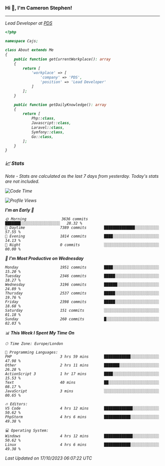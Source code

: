 ### Hi 👋, I'm Cameron Stephen!
<hr>
<p><em>Lead Developer at <a href="https://prindatasolutions.co.uk">PDS</a></p>


```php
<?php

namespace Cajs;

class About extends Me
{
    public function getCurrentWorkplace(): array
    {
        return [
            'workplace' => [
                'company' => 'PDS',
                'position' => 'Lead Developer'
            ]
        ];
    }

    public function getDailyKnowledge(): array
    {
        return [
            Php::class,
            Javascript::class,
            Laravel::class,
            Symfony::class,
            Go::class,
        ];
    }
}
```

### 📈 Stats
<p><em>Note - Stats are calculated as the last 7 days from yesterday. Today's stats are not included.</em></p>


<!--START_SECTION:waka-->
![Code Time](http://img.shields.io/badge/Code%20Time-3%2C592%20hrs%2050%20mins-blue)

![Profile Views](http://img.shields.io/badge/Profile%20Views-0-blue)

**I'm an Early 🐤** 

```text
🌞 Morning                3636 commits        ███████░░░░░░░░░░░░░░░░░░   28.32 % 
🌆 Daytime                7389 commits        ██████████████░░░░░░░░░░░   57.55 % 
🌃 Evening                1814 commits        ████░░░░░░░░░░░░░░░░░░░░░   14.13 % 
🌙 Night                  0 commits           ░░░░░░░░░░░░░░░░░░░░░░░░░   00.00 % 
```
📅 **I'm Most Productive on Wednesday** 

```text
Monday                   1951 commits        ████░░░░░░░░░░░░░░░░░░░░░   15.20 % 
Tuesday                  2346 commits        █████░░░░░░░░░░░░░░░░░░░░   18.27 % 
Wednesday                3196 commits        ██████░░░░░░░░░░░░░░░░░░░   24.89 % 
Thursday                 2537 commits        █████░░░░░░░░░░░░░░░░░░░░   19.76 % 
Friday                   2398 commits        █████░░░░░░░░░░░░░░░░░░░░   18.68 % 
Saturday                 151 commits         ░░░░░░░░░░░░░░░░░░░░░░░░░   01.18 % 
Sunday                   260 commits         █░░░░░░░░░░░░░░░░░░░░░░░░   02.03 % 
```


📊 **This Week I Spent My Time On** 

```text
🕑︎ Time Zone: Europe/London

💬 Programming Languages: 
PHP                      3 hrs 59 mins       ████████████░░░░░░░░░░░░░   47.98 % 
Other                    2 hrs 11 mins       ███████░░░░░░░░░░░░░░░░░░   26.28 % 
ActionScript 3           1 hr 17 mins        ████░░░░░░░░░░░░░░░░░░░░░   15.53 % 
Text                     40 mins             ██░░░░░░░░░░░░░░░░░░░░░░░   08.17 % 
JavaScript               3 mins              ░░░░░░░░░░░░░░░░░░░░░░░░░   00.65 % 

🔥 Editors: 
VS Code                  4 hrs 12 mins       █████████████░░░░░░░░░░░░   50.62 % 
PhpStorm                 4 hrs 6 mins        ████████████░░░░░░░░░░░░░   49.38 % 

💻 Operating System: 
Windows                  4 hrs 12 mins       █████████████░░░░░░░░░░░░   50.62 % 
Linux                    4 hrs 6 mins        ████████████░░░░░░░░░░░░░   49.38 % 
```


 Last Updated on 17/10/2023 06:07:22 UTC
<!--END_SECTION:waka-->
